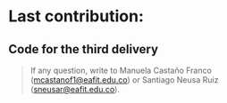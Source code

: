 # Last contribution:

## Code for the third delivery

> If any question, write to Manuela Castaño Franco (mcastanof1@eafit.edu.co) or Santiago Neusa Ruiz (sneusar@eafit.edu.co).
